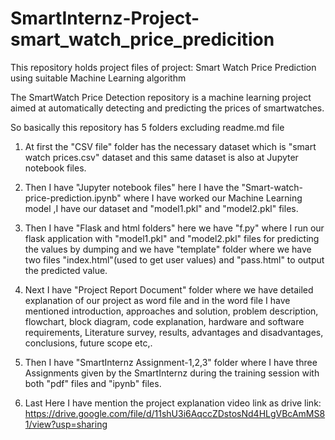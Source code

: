 # SmartInternz-Project-smart_watch_price_predicition
This repository holds project files of project: Smart Watch Price Prediction using suitable Machine Learning algorithm

The SmartWatch Price Detection repository is a machine learning project aimed at automatically detecting and predicting the prices of smartwatches. 

So basically this repository has 5 folders excluding readme.md file

1) At first the "CSV file" folder has the necessary dataset which is "smart watch prices.csv" dataset and this same dataset is also at Jupyter notebook files.
   
2) Then I have "Jupyter notebook files" here I have the "Smart-watch-price-prediction.ipynb" where I have worked our Machine Learning model ,I have our dataset and "model1.pkl" and "model2.pkl" files.
   
3) Then I have "Flask and html folders" here we have "f.py" where I run our flask application with "model1.pkl" and "model2.pkl" files for predicting the values by dumping and we have "template" folder where we have two files "index.html"(used to get user values) and "pass.html" to output the predicted value.
   
4) Next I have "Project Report Document" folder where we have detailed explanation of our project as word file and in the word file I have mentioned introduction, approaches and solution, problem description, flowchart, block diagram, code explanation, hardware and software requirements, Literature survey, results, advantages and disadvantages, conclusions, future scope etc,.
   
5) Then I have "SmartInternz Assignment-1,2,3" folder where I have three Assignments given by the SmartInternz during the training session with both "pdf" files and "ipynb" files.

6) Last Here I have mention the project explanation video link as drive link: https://drive.google.com/file/d/11shU3i6AqccZDstosNd4HLgVBcAmMS81/view?usp=sharing
    
